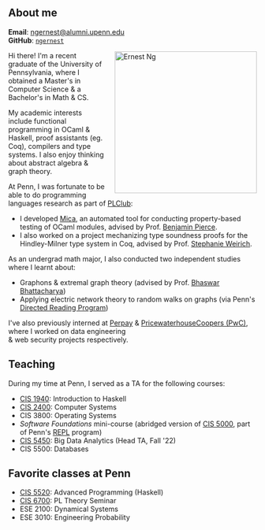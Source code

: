 ## About me
**Email**: [ngernest@alumni.upenn.edu](mailto:ngernest@alumni.upenn.edu)  
**GitHub**: [`ngernest`](https://github.com/ngernest)

<img src="/images/headshot.jpg" alt="Ernest Ng" align="right" style="width:30vw; height:auto; max-width:100%; max-height: 100%; margin-left: 20px"/> 
Hi there! I'm a recent graduate of the University of Pennsylvania, where I obtained a Master's in Computer Science & a Bachelor's in Math & CS. 

My academic interests include functional programming in OCaml & Haskell, proof assistants (eg. Coq),        compilers and type systems. I also enjoy thinking about abstract algebra & graph theory. 

At Penn, I was fortunate to be able to do programming languages research as part of [PLClub](https://www.seas.upenn.edu/~cis5520/current/index.html):                  
- I developed [Mica](https://github.com/ngernest/module_pbt), an automated tool for conducting property-based testing of OCaml modules, advised by Prof. [Benjamin Pierce](https://www.cis.upenn.edu/~bcpierce/).                       
- I also worked on a project mechanizing type soundness proofs for the Hindley-Milner type system in Coq, advised by Prof. [Stephanie Weirich](https://www.cis.upenn.edu/~sweirich/). 

As an undergrad math major, I also conducted two independent studies where I learnt about:
- Graphons & extremal graph theory (advised by Prof. [Bhaswar Bhattacharya](https://statistics.wharton.upenn.edu/profile/bhaswar/))
- Applying electric network theory to random walks on graphs (via Penn's [Directed Reading Program](https://www2.math.upenn.edu/~tbraz/drp/)) 

I've also previously interned at [Perpay](https://perpay.com) & [PricewaterhouseCoopers (PwC)](https://www.pwchk.com/en/issues/cybersecurity-and-privacy/dark-lab.html), where I worked on data engineering             
& web security projects respectively. 

## Teaching
During my time at Penn, I served as a TA for the following courses:
- [CIS 1940](https://www.seas.upenn.edu/~cis1940/spring23/): Introduction to Haskell 
- [CIS 2400](https://www.seas.upenn.edu/~cis2400/current/): Computer Systems
- CIS 3800: Operating Systems
- *Software Foundations* mini-course (abridged version of [CIS 5000](https://www.seas.upenn.edu/~cis5000/current/index.html), part of Penn's [REPL](https://penn-repl.github.io) program)
- [CIS 5450](https://www.seas.upenn.edu/~cis2400/current/): Big Data Analytics (Head TA, Fall '22)
- CIS 5500: Databases

## Favorite classes at Penn
- [CIS 5520](https://www.seas.upenn.edu/~cis5520/current/index.html): Advanced Programming (Haskell)
- [CIS 6700](https://github.com/plclub/cis6700-23sp): PL Theory Seminar
- ESE 2100: Dynamical Systems
- ESE 3010: Engineering Probability
